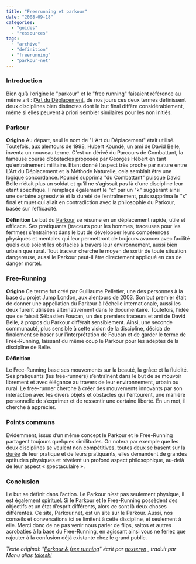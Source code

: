 ```yaml
---
title: "Freerunning et parkour"
date: "2008-09-18"
categories: 
  - "guides"
  - "ressources"
tags: 
  - "archive"
  - "definition"
  - "freerunning"
  - "parkour-net"
---
```


### Introduction

Bien qu’à l’origine le "parkour" et le "free running" faisaient référence au même art : l’[Art du Déplacement](http://parkour.net/Le-parkour-qu-est-ce-que-c-est-t3.html), de nos jours ces deux termes définissent deux disciplines bien distinctes dont le but final diffère considérablement, même si elles peuvent à priori sembler similaires pour les non initiés.

### Parkour

**Origine** Au départ, seul le nom de "L’Art du Déplacement" était utilisé. Toutefois, aux alentours de 1998, Hubert Koundé, un ami de David Belle, inventa un nouveau terme. C’est un dérivé du Parcours de Combattant, la fameuse course d’obstacles proposée par Georges Hébert en tant qu’entraînement militaire. Etant donné l’aspect très proche par nature entre L’Art du Déplacement et la Méthode Naturelle, cela semblait être une logique concordance. Koundé supprima "du Combattant" puisque David Belle n’était plus un soldat et qu’il ne s’agissait pas là d’une discipline leur étant spécifique. Il remplaça également le "c" par un "k" suggérant ainsi une certaine agressivité et la dureté de l’entraînement, puis supprima le "s" final et muet qui allait en contradiction avec la philosophie du Parkour, basée sur l’efficacité.

**Définition** Le but du [Parkour](http://parkour.net/Le-parkour-qu-est-ce-que-c-est-t3.html) se résume en un déplacement rapide, utile et efficace. Ses pratiquants (traceurs pour les hommes, traceuses pour les femmes) s’entraînent dans le but de développer leurs compétences physiques et mentales qui leur permettront de toujours avancer avec facilité quels que soient les obstacles à travers leur environnement, aussi bien urbain que rural. Tout traceur cherche le moyen de sortir de toute situation dangereuse, aussi le Parkour peut-il être directement appliqué en cas de danger mortel.

### Free-Running

**Origine** Ce terme fut créé par Guillaume Pelletier, une des personnes à la base du projet Jump London, aux alentours de 2003. Son but premier était de donner une appellation du Parkour à l’échelle internationale, aussi les deux furent utilisées alternativement dans le documentaire. Toutefois, l’idée que ce faisait Sébastien Foucan, un des premiers traceurs et ami de David Belle, à propos du Parkour différait sensiblement. Ainsi, une seconde communauté, plus sensible à cette vision de la discipline, décida de finalement se baser sur l’interprétation de Foucan et de garder le terme de Free-Running, laissant du même coup le Parkour pour les adeptes de la discipline de Belle.

**Définition**

Le Free-Running base ses mouvements sur la beauté, la grâce et la fluidité. Ses pratiquants (les free-runners) s’entraînent dans le but de se mouvoir librement et avec élégance au travers de leur environnement, urbain ou rural. Le free-runner cherche à créer des mouvements innovants par son interaction avec les divers objets et obstacles qui l'entourent, une manière personnelle de s’exprimer et de ressentir une certaine liberté. En un mot, il cherche à apprécier.

### Points communs

Evidemment, issus d’un même concept le Parkour et le Free-Running partagent toujours quelques similitudes. On notera par exemple que les deux disciplines se veulent [non compétitives](http://parkour.net/compétition-t32.html), toutes deux se basent sur la [durée](http://parkour.net/Dilution-t72.html) de leur pratique et de leurs pratiquants, elles demandent de grandes aptitudes physiques et révèlent un profond aspect philosophique, au-delà de leur aspect « spectaculaire ».

### Conclusion

Le but se définit dans l’action. Le Parkour n’est pas seulement physique, il est également [spirituel](http://parkour.net/Les-benefices-du-parkour-t13.html). Si le Parkour et le Free-Running possèdent des objectifs et un état d’esprit différents, alors ce sont là deux choses différentes. Ce site, Parkour.net, est un site sur le Parkour. Aussi, nos conseils et conversations ici se limitent à cette discipline, et seulement à elle. Merci donc de ne pas venir nous parler de flips, saltos et autres acrobaties à la base du Free-Running, en agissant ainsi vous ne feriez que rajouter à la confusion déjà existante chez le grand public.

_Texte original: "[Parkour & free running](http://parkour.net/Parkour-and-Free-Running-t181.html)" écrit par [noxteryn](http://parkour.net/noxteryn-m26.html) , traduit par Manu alias_ [_takeshi_](http://parkour.net/takeshi-m20.html)
